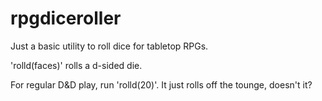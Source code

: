 # rpgdiceroller

Just a basic utility to roll dice for tabletop RPGs.

'rolld(faces)' rolls a d-sided die.

For regular D&D play, run 'rolld(20)'. It just rolls off the tounge, doesn't it?
